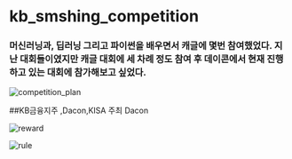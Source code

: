 # kb_smshing_competition

### 머신러닝과, 딥러닝 그리고 파이썬을 배우면서 캐글에 몇번 참여했었다. 지난 대회들이였지만 캐글 대회에 세 차례 정도 참여 후 데이콘에서 현재 진행하고 있는 대회에 참가해보고 싶었다. 
![competition_plan](https://user-images.githubusercontent.com/59334939/75552392-8e1c8d80-5a79-11ea-93c5-d79909f3f201.png)

##KB금융지주 ,Dacon,KISA 주최  Dacon


![reward](https://user-images.githubusercontent.com/59334939/75552399-907ee780-5a79-11ea-897e-fea56aa787fd.png)




![rule](https://user-images.githubusercontent.com/59334939/75552401-9248ab00-5a79-11ea-95eb-28df5e89b893.png)
